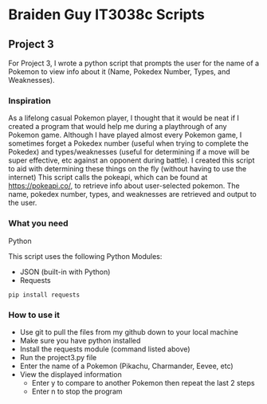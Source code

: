 # Braiden Guy IT3038c Scripts
## Project 3
For Project 3, I wrote a python script that prompts the user for the name of a Pokemon to view info about it (Name, Pokedex Number, Types, and Weaknesses). 

### Inspiration
As a lifelong casual Pokemon player, I thought that it would be neat if I created a program that would help me during a playthrough of any Pokemon game. Although I have played almost every Pokemon game, I sometimes forget a Pokedex number (useful when trying to complete the Pokedex) and types/weaknesses (useful for determining if a move will be super effective, etc against an opponent during battle). 
I created this script to aid with determining these things on the fly (without having to use the internet)
This script calls the pokeapi, which can be found at https://pokeapi.co/, to retrieve info about user-selected pokemon. The name, pokedex number, types, and weaknesses are retrieved and output to the user.

### What you need
Python

This script uses the following Python Modules:
- JSON (built-in with Python)
- Requests
``` 
pip install requests
```

### How to use it

- Use git to pull the files from my github down to your local machine
- Make sure you have python installed
- Install the requests module (command listed above)
- Run the project3.py file
- Enter the name of a Pokemon (Pikachu, Charmander, Eevee, etc)
- View the displayed information
    - Enter y to compare to another Pokemon then repeat the last 2 steps
    - Enter n to stop the program
